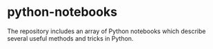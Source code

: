# python-notebooks
The repository includes an array of Python notebooks which describe several useful methods and tricks in Python.
